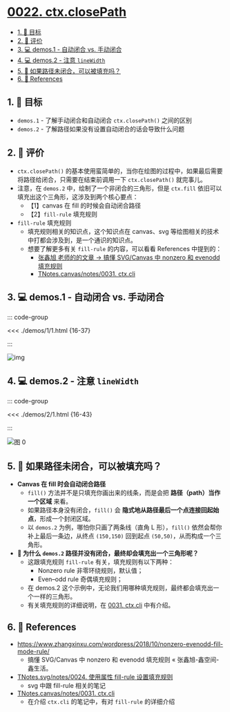 # [0022. ctx.closePath](https://github.com/tnotesjs/TNotes.canvas/tree/main/notes/0022.%20ctx.closePath)

<!-- region:toc -->

- [1. 🎯 目标](#1--目标)
- [2. 🫧 评价](#2--评价)
- [3. 💻 demos.1 - 自动闭合 vs. 手动闭合](#3--demos1---自动闭合-vs-手动闭合)
- [4. 💻 demos.2 - 注意 `lineWidth`](#4--demos2---注意-linewidth)
- [5. 🤔 如果路径未闭合，可以被填充吗？](#5--如果路径未闭合可以被填充吗)
- [6. 🔗 References](#6--references)

<!-- endregion:toc -->

## 1. 🎯 目标

- `demos.1` - 了解手动闭合和自动闭合 `ctx.closePath()` 之间的区别
- `demos.2` - 了解路径如果没有设置自动闭合的话会导致什么问题

## 2. 🫧 评价

- `ctx.closePath()` 的基本使用蛮简单的，当你在绘图的过程中，如果最后需要将路径给闭合，只需要在结束前调用一下 `ctx.closePath()` 就完事儿。
- 注意，在 `demos.2` 中，绘制了一个非闭合的三角形，但是 `ctx.fill` 依旧可以填充出这个三角形，这涉及到两个核心要点：
  - 【1】canvas 在 fill 的时候会自动闭合路径
  - 【2】`fill-rule` 填充规则
- `fill-rule` 填充规则
  - 填充规则相关的知识点，这个知识点在 canvas、svg 等绘图相关的技术中打都会涉及到，是一个通识的知识点。
  - 想要了解更多有关 `fill-rule` 的内容，可以看看 References 中提到的：
    - [张鑫旭 老师的的文章 -> 搞懂 SVG/Canvas 中 nonzero 和 evenodd 填充规则][2]
    - [TNotes.canvas/notes/0031. ctx.cli][3]

## 3. 💻 demos.1 - 自动闭合 vs. 手动闭合

::: code-group

<<< ./demos/1/1.html {16-37}

:::

![img](https://cdn.jsdelivr.net/gh/tnotesjs/imgs@main/2024-10-04-00-49-40.png)

## 4. 💻 demos.2 - 注意 `lineWidth`

::: code-group

<<< ./demos/2/1.html {16-43}

:::

![图 0](https://cdn.jsdelivr.net/gh/tnotesjs/imgs@main/2025-08-15-20-34-45.png)

## 5. 🤔 如果路径未闭合，可以被填充吗？

- **Canvas 在 fill 时会自动闭合路径**
  - `fill()` 方法并不是只填充你画出来的线条，而是会把 **路径（path）当作一个区域** 来看。
  - 如果路径本身没有闭合，`fill()` 会 **隐式地从路径最后一个点连接回起始点**，形成一个封闭区域。
  - 以 `demos.2` 为例，哪怕你只画了两条线（直角 L 形），`fill()` 依然会帮你补上最后一条边，从终点 `(150,150)` 回到起点 `(50,50)`，从而构成一个三角形。
- **🤔 为什么 `demos.2` 路径并没有闭合，最终却会填充出一个三角形呢？**
  - 这跟填充规则 `fill-rule` 有关，填充规则有以下两种：
    - Nonzero rule 非零环绕规则，默认值；
    - Even–odd rule 奇偶填充规则；
  - 在 demos.2 这个示例中，无论我们用哪种填充规则，最终都会填充出一个一样的三角形。
  - 有关填充规则的详细说明，在 [0031. ctx.cli][3] 中有介绍。

## 6. 🔗 References

- https://www.zhangxinxu.com/wordpress/2018/10/nonzero-evenodd-fill-mode-rule/
  - 搞懂 SVG/Canvas 中 nonzero 和 evenodd 填充规则 « 张鑫旭-鑫空间-鑫生活。
- [TNotes.svg/notes/0024. 使用属性 fill-rule 设置填充规则][1]
  - svg 中跟 fill-rule 相关的笔记
- [TNotes.canvas/notes/0031. ctx.cli][3]
  - 在介绍 `ctx.cli` 的笔记中，有对 `fill-rule` 的详细介绍

[1]: /TNotes.svg/notes/0024
[2]: https://www.zhangxinxu.com/wordpress/2018/10/nonzero-evenodd-fill-mode-rule/
[3]: /TNotes.canvas/notes/0031
